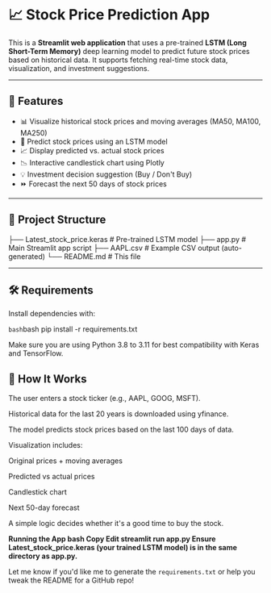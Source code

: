 # 📈 Stock Price Prediction App

This is a **Streamlit web application** that uses a pre-trained **LSTM (Long Short-Term Memory)** deep learning model to predict future stock prices based on historical data. It supports fetching real-time stock data, visualization, and investment suggestions.

---

## 🚀 Features

- 📊 Visualize historical stock prices and moving averages (MA50, MA100, MA250)
- 🧠 Predict stock prices using an LSTM model
- 📈 Display predicted vs. actual stock prices
- 📉 Interactive candlestick chart using Plotly
- 💡 Investment decision suggestion (Buy / Don't Buy)
- ⏩ Forecast the next 50 days of stock prices

---

## 📂 Project Structure

├── Latest_stock_price.keras # Pre-trained LSTM model ├── app.py # Main Streamlit app script ├── AAPL.csv # Example CSV output (auto-generated) └── README.md # This file


---

## 🛠️ Requirements

Install dependencies with:

```bash```bash
pip install -r requirements.txt

Make sure you are using Python 3.8 to 3.11 for best compatibility with Keras and TensorFlow.


## 🧪 How It Works
The user enters a stock ticker (e.g., AAPL, GOOG, MSFT).

Historical data for the last 20 years is downloaded using yfinance.

The model predicts stock prices based on the last 100 days of data.

Visualization includes:

Original prices + moving averages

Predicted vs actual prices

Candlestick chart

Next 50-day forecast

A simple logic decides whether it's a good time to buy the stock.

**Running the App
bash
Copy
Edit
streamlit run app.py
Ensure Latest_stock_price.keras (your trained LSTM model) is in the same directory as app.py.**


Let me know if you'd like me to generate the `requirements.txt` or help you tweak the README for a GitHub repo!
